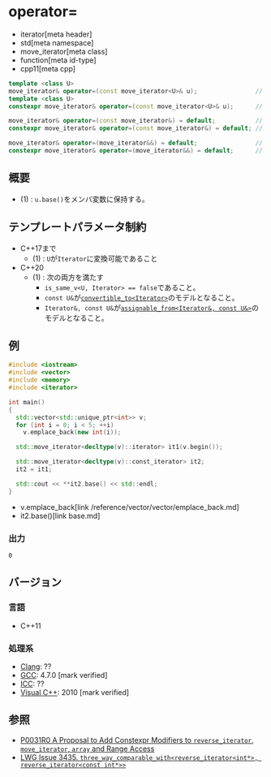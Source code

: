 # operator=
* iterator[meta header]
* std[meta namespace]
* move_iterator[meta class]
* function[meta id-type]
* cpp11[meta cpp]

```cpp
template <class U>
move_iterator& operator=(const move_iterator<U>& u);                // (1) C++11
template <class U>
constexpr move_iterator& operator=(const move_iterator<U>& u);      // (1) C++17

move_iterator& operator=(const move_iterator&) = default;           // (2) C++11
constexpr move_iterator& operator=(const move_iterator&) = default; // (2) C++17

move_iterator& operator=(move_iterator&&) = default;                // (3) C++11
constexpr move_iterator& operator=(move_iterator&&) = default;      // (3) C++17
```

## 概要
- (1) : `u.base()`をメンバ変数に保持する。

## テンプレートパラメータ制約

- C++17まで
  - (1) : `U`が`Iterator`に変換可能であること
- C++20
  - (1) : 次の両方を満たす
    - `is_same_v<U, Iterator> == false`であること。
    - `const U&`が[`convertible_to<Iterator>`](/reference/concepts/convertible_to.md)のモデルとなること。
    - `Iterator&, const U&`が[`assignable_from<Iterator&, const U&>`](/reference/concepts/assignable_from.md)のモデルとなること。


## 例
```cpp example
#include <iostream>
#include <vector>
#include <memory>
#include <iterator>

int main()
{
  std::vector<std::unique_ptr<int>> v;
  for (int i = 0; i < 5; ++i)
    v.emplace_back(new int(i));

  std::move_iterator<decltype(v)::iterator> it1(v.begin());

  std::move_iterator<decltype(v)::const_iterator> it2;
  it2 = it1;

  std::cout << **it2.base() << std::endl;
}
```
* v.emplace_back[link /reference/vector/vector/emplace_back.md]
* it2.base()[link base.md]

### 出力
```
0
```

## バージョン
### 言語
- C++11

### 処理系
- [Clang](/implementation.md#clang): ??
- [GCC](/implementation.md#gcc): 4.7.0 [mark verified]
- [ICC](/implementation.md#icc): ??
- [Visual C++](/implementation.md#visual_cpp): 2010 [mark verified]


## 参照
- [P0031R0 A Proposal to Add Constexpr Modifiers to `reverse_iterator`, `move_iterator`, `array` and Range Access](http://www.open-std.org/jtc1/sc22/wg21/docs/papers/2015/p0031r0.html)
- [LWG Issue 3435. `three_way_comparable_with<reverse_iterator<int*>, reverse_iterator<const int*>>`](https://cplusplus.github.io/LWG/issue3435)
